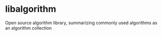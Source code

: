 # libalgorithm
Open source algorithm library, summarizing commonly used algorithms as an algorithm collection
